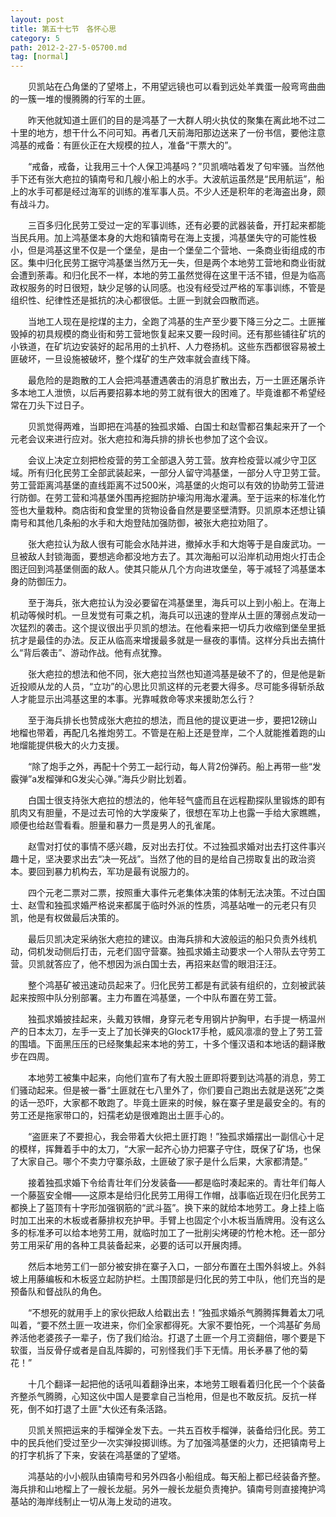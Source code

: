 ```yaml
---
layout: post
title: 第五十七节　各怀心思
category: 5
path: 2012-2-27-5-05700.md
tag: [normal]
---
```


　　贝凯站在凸角堡的了望塔上，不用望远镜也可以看到远处羊粪蛋一般弯弯曲曲的一簇一堆的慢腾腾的行军的土匪。

　　昨天他就知道土匪们的目的是鸿基了一大群人明火执仗的聚集在离此地不过二十里的地方，想干什么不问可知。再者几天前海阳那边送来了一份书信，要他注意鸿基的戒备：有匪伙正在大规模的拉人，准备“干票大的”。

　　“戒备，戒备，让我用三十个人保卫鸿基吗？”贝凯嘀咕着发了句牢骚。当然他手下还有张大疤拉的镇南号和几艘小船上的水手。大波航运虽然是“民用航运”，船上的水手可都是经过海军的训练的准军事人员。不少人还是积年的老海盗出身，颇有战斗力。

　　三百多归化民劳工受过一定的军事训练，还有必要的武器装备，开打起来都能当民兵用。加上鸿基堡本身的大炮和镇南号在海上支援，鸿基堡失守的可能性极小，但是鸿基这里不仅是一个堡垒，是由一个堡垒二个营地、一条商业街组成的市区。集中归化民劳工据守鸿基堡当然万无一失，但是两个本地劳工营地和商业街就会遭到荼毒。和归化民不一样，本地的劳工虽然觉得在这里干活不错，但是为临高政权服务的时日很短，缺少足够的认同感。也没有经受过严格的军事训练，不管是组织性、纪律性还是抵抗的决心都很低。土匪一到就会四散而逃。

　　当地工人现在是挖煤的主力，全跑了鸿基的生产至少要下降三分之二。土匪摧毁掉的初具规模的商业街和劳工营地恢复起来又要一段时间。还有那些铺往矿坑的小铁道，在矿坑边安装好的起吊用的土扒杆、人力卷扬机。这些东西都很容易被土匪破坏，一旦设施被破坏，整个煤矿的生产效率就会直线下降。

　　最危险的是跑散的工人会把鸿基遭遇袭击的消息扩散出去，万一土匪还屠杀许多本地工人泄愤，以后再要招募本地的劳工就有很大的困难了。毕竟谁都不希望经常在刀头下过日子。

　　贝凯觉得两难，当即把在鸿基的独孤求婚、白国士和赵雪都召集起来开了一个元老会议来进行应对。张大疤拉和海兵排的排长也参加了这个会议。

　　会议上决定立刻把检疫营的劳工全部退入劳工营。放弃检疫营以减少守卫区域。所有归化民劳工全部武装起来，一部分人留守鸿基堡，一部分人守卫劳工营。劳工营距离鸿基堡的直线距离不过500米，鸿基堡的火炮可以有效的协助劳工营进行防御。在劳工营和鸿基堡外围再挖掘防护壕沟用海水灌满。至于运来的标准化竹签也大量栽种。商店街和食堂里的货物设备自然是要坚壁清野。贝凯原本还想让镇南号和其他几条船的水手和大炮登陆加强防御，被张大疤拉劝阻了。

　　张大疤拉认为敌人很有可能会水陆并进，撤掉水手和大炮等于是自废武功。一旦被敌人封锁海面，要想逃命都没地方去了。其次海船可以沿岸机动用炮火打击企图迂回到鸿基堡侧面的敌人。使其只能从几个方向进攻堡垒，等于减轻了鸿基堡本身的防御压力。

　　至于海兵，张大疤拉认为没必要留在鸿基堡里，海兵可以上到小船上。在海上机动等候时机。一旦发觉有可乘之机，海兵可以迅速的登岸从土匪的薄弱点发动一次猛烈的袭击。这个提议很出乎贝凯的想法。在他看来把一切兵力收缩到堡垒里抵抗才是最佳的办法。反正从临高来增援最多就是一昼夜的事情。这样分兵出去搞什么“背后袭击”、游动作战。他有点犹豫。

　　张大疤拉的想法和他不同，张大疤拉当然也知道鸿基是破不了的，但是他是新近投顺从龙的人员，“立功”的心思比贝凯这样的元老要大得多。尽可能多得斩杀敌人才能显示出鸿基这里的本事。光靠喊救命等求来援助怎么行？

　　至于海兵排长也赞成张大疤拉的想法，而且他的提议更进一步，要把12磅山地榴也带着，再配几名推炮劳工。不管是在船上还是登岸，二个人就能推着跑的山地熘能提供极大的火力支援。

　　“除了炮手之外，再配十个劳工一起行动，每人背2份弹药。船上再带一些“发霰弹”a发榴弹和G发尖心弹。”海兵少尉比划着。

　　白国士很支持张大疤拉的想法的，他年轻气盛而且在远程勘探队里锻炼的即有肌肉又有胆量，不是过去可怜的大学废柴了，很想在军功上也露一手给大家瞧瞧，顺便也给赵雪看看。胆量和暴力一贯是男人的孔雀尾。

　　赵雪对打仗的事情不感兴趣，反对出去打仗。不过独孤求婚对出去打这件事兴趣十足，坚决要求出去“决一死战”。当然了他的目的是给自己捞取复出的政治资本。要回到暴力机构去，军功是最有说服力的。

　　四个元老二票对二票，按照重大事件元老集体决策的体制无法决策。不过白国士、赵雪和独孤求婚严格说来都属于临时外派的性质，鸿基站唯一的元老只有贝凯，他是有权做最后决策的。

　　最后贝凯决定采纳张大疤拉的建议。由海兵排和大波般运的船只负责外线机动，伺机发动侧后打击，元老们固守营寨。独孤求婚主动要求一个人带队去守劳工营。贝凯就答应了，他不想因为派白国士去，再招来赵雪的眼泪汪汪。

　　整个鸿基矿被迅速动员起来了。归化民劳工都是有武装有组织的，立刻被武装起来按照中队分别部署。主力布置在鸿基堡，一个中队布置在劳工营。

　　独孤求婚披挂起来，头戴刃铁帽，身穿元老专用钢片护胸甲，右手提一柄温州产的日本太刀，左手一支上了加长弹夹的Glock17手枪，威风凛凛的登上了劳工营的围墙。下面黑压压的已经聚集起来本地的劳工，十多个懂汉语和本地话的翻译散步在四周。

　　本地劳工被集中起来，向他们宣布了有大股土匪即将要到达鸿基的消息，劳工们骚动起来。但是被一番“土匪就在七八里外了，你们要自己跑出去就是送死”之类的话一恐吓，大家都不敢跑了。毕竟土匪来的时候，躲在寨子里是最安全的。有的劳工还是拖家带口的，妇孺老幼是很难跑出土匪手心的。

　　“盗匪来了不要担心，我会带着大伙把土匪打跑！”独孤求婚摆出一副信心十足的模样，挥舞着手中的太刀，“大家一起齐心协力把寨子守住，既保了矿场，也保了大家自己。哪个不卖力守寨杀敌，土匪破了家子是什么后果，大家都清楚。”

　　接着独孤求婚下令给青壮年们分发装备――都是临时凑起来的。青壮年们每人一个藤盔安全帽――这原本是给归化民劳工用得工作帽，战事临近现在归化民劳工都换上了盔顶有十字形加强钢筋的“武斗盔”。换下来的就给本地劳工。身上挂上临时加工出来的木板或者藤排权充护甲。手臂上也固定个小木板当盾牌用。没有这么多的标准矛可以给本地劳工用，就临时加工了一批削尖烤硬的竹枪木枪。还一部分劳工用采矿用的各种工具装备起来，必要的话可以开展肉搏。

　　然后本地劳工们一部分被安排在寨子入口，一部分布置在土围外斜坡上。外斜坡上用藤编板和木板竖立起防护栏。土围顶部是归化民的劳工中队，他们充当的是预备队和督战队的角色。

　　“不想死的就用手上的家伙把敌人给戳出去！”独孤求婚杀气腾腾挥舞着太刀吼叫着，“要不然土匪一攻进来，你们全家都得死。大家不要怕死，一个鸿基矿务局养活他老婆孩子一辈子，伤了我们给治。打退了土匪一个月工资翻倍，哪个要是下软蛋，当反骨仔或者是自乱阵脚的，可别怪我们手下无情。用长矛暴了他的菊花！”

　　十几个翻译一起把他的话吼叫着翻诤出来，本地劳工眼看着归化民一个个装备齐整杀气腾腾，心知这伙中国人是要拿自己当枪用，但是也不敢反抗。反抗一样死，倒不如打退了土匪"大伙还有条活路。

　　贝凯关照把运来的手榴弹全发下去。一共五百枚手榴弹，装备给归化民。劳工中的民兵他们受过至少一次实弹投掷训练。为了加强鸿基堡的火力，还把镇南号上的打字机拆了下来，安装在鸿基堡的了望塔。

　　鸿基站的小小舰队由镇南号和另外四各小船组成。每天船上都已经装备齐整。海兵排和山地榴上了一艘长龙艇。另外一艘长龙艇负责掩护。镇南号则直接掩护鸿基站的海岸线制止一切从海上发动的进攻。
